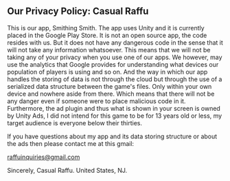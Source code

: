 ## Our Privacy Policy: Casual Raffu

This is our app, Smithing Smith. The app uses Unity and it is currently placed in the Google Play Store.
It is not an open source app, the code resides with us. But it does not have any dangerous code in the sense that it will not take any information whatsoever.
This means that we will not be taking any of your privacy when you use one of our apps. We however, may use the analytics that Google provides for understanding what devices our population of players is using and so on.
And the way in which our app handles the storing of data is not through the cloud but through the use of a serialized data structure between the game's files.
Only within your own device and nowhere aside from there. Which means that there will not be any danger even if someone were to place malicious code in it.
Furthermore, the ad plugin and thus what is shown in your screen is owned by Unity Ads, I did not intend for this game to be for 13 years old or less, my target audience is everyone below their thirties.

If you have questions about my app and its data storing structure or about the ads then please contact me at this gmail:

raffuinquiries@gmail.com

Sincerely,
Casual Raffu.
United States, NJ.
